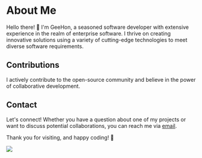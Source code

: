 # About Me

Hello there! 👋 I'm GeeHon, a seasoned software developer with extensive experience in the realm of enterprise software. I thrive on creating innovative solutions using a variety of cutting-edge technologies to meet diverse software requirements.

## Contributions

I actively contribute to the open-source community and believe in the power of collaborative development.

## Contact

Let's connect! Whether you have a question about one of my projects or want to discuss potential collaborations, you can reach me via [email](mailto:liaoliaoliao70@gmail.com).

Thank you for visiting, and happy coding! 🚀

<a href="#">
<img align="left" src="https://github-readme-stats.vercel.app/api/top-langs/?username=geehon&layout=compact&langs_count=10&hide=html,css">
</a>

